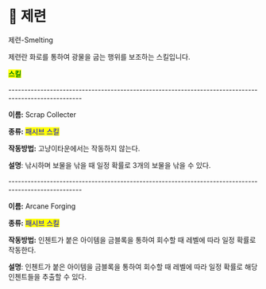 # 🔧 제련

제련-Smelting



제련란 화로를 통하여 광물을 굽는 행위를 보조하는 스킬입니다.



<mark style="color:green;">**스킬**</mark>

\-----------------------------------------------------------------------------------------------------

**이름:** Scrap Collecter

**종류:** <mark style="color:blue;">패시브 스킬</mark>

**작동방법:** 고냥이타운에서는 작동하지 않는다.

**설명**: 낚시하며 보물을 낚을 때 일정 확률로 3개의 보물을 낚을 수 있다.

\-----------------------------------------------------------------------------------------------------

**이름:** Arcane Forging

**종류:** <mark style="color:blue;">패시브 스킬</mark>

**작동방법:** 인첸트가 붙은 아이템을 금블록을 통하여 회수할 때 레벨에 따라 일정 확률로 작동한다.

**설명**: 인첸트가 붙은 아이템을 금블록을 통하여 회수할 때 레벨에 따라 일정 확률로 해당 인첸트들을 추출할 수 있다.
